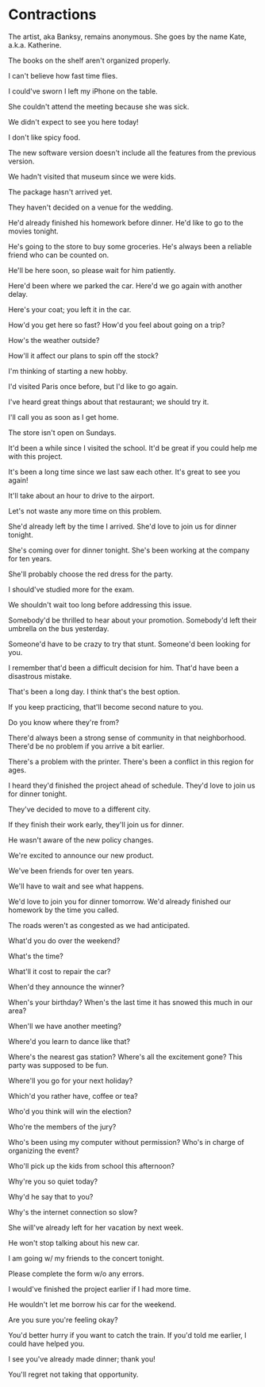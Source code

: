 # Contractions

<!-- aka -->
The artist, aka Banksy, remains anonymous.
She goes by the name Kate, a.k.a. Katherine.

<!-- aren't -->
The books on the shelf aren't organized properly.

<!-- can't -->
I can't believe how fast time flies.

<!-- could've -->
I could've sworn I left my iPhone on the table.

<!-- couldn't -->
She couldn't attend the meeting because she was sick.

<!-- didn't -->
We didn't expect to see you here today!

<!-- don't -->
I don't like spicy food.

<!-- doesn't -->
The new software version doesn't include all the features from the previous version.

<!-- hadn't -->
We hadn't visited that museum since we were kids.

<!-- hasn't -->
The package hasn't arrived yet.

<!-- haven't -->
They haven't decided on a venue for the wedding.

<!-- he'd -->
He'd already finished his homework before dinner.
He'd like to go to the movies tonight.

<!-- he's -->
He's going to the store to buy some groceries.
He's always been a reliable friend who can be counted on.

<!-- he'll -->
He'll be here soon, so please wait for him patiently.

<!-- here'd -->
Here'd been where we parked the car.
Here'd we go again with another delay.

<!-- here's -->
Here's your coat; you left it in the car.

<!-- how'd -->
How'd you get here so fast?
How'd you feel about going on a trip?

<!-- how's -->
How's the weather outside?

<!-- how'll -->
How'll it affect our plans to spin off the stock?

<!-- I'm -->
I'm thinking of starting a new hobby.

<!-- I'd -->
I'd visited Paris once before, but I'd like to go again.

<!-- I've -->
I've heard great things about that restaurant; we should try it.

<!-- I'll -->
I'll call you as soon as I get home.

<!-- isn't -->
The store isn't open on Sundays.

<!-- it'd -->
It'd been a while since I visited the school.
It'd be great if you could help me with this project.

<!-- it's -->
It's been a long time since we last saw each other.
It's great to see you again!

<!-- it'll -->
It'll take about an hour to drive to the airport.

<!-- let's -->
Let's not waste any more time on this problem.

<!-- she'd -->
She'd already left by the time I arrived.
She'd love to join us for dinner tonight.

<!-- she's -->
She's coming over for dinner tonight.
She's been working at the company for ten years.

<!-- she'll -->
She'll probably choose the red dress for the party.

<!-- should've -->
I should've studied more for the exam.

<!-- shouldn't -->
We shouldn't wait too long before addressing this issue.

<!-- somebody'd -->
Somebody'd be thrilled to hear about your promotion.
Somebody'd left their umbrella on the bus yesterday.

<!-- someone'd -->
Someone'd have to be crazy to try that stunt.
Someone'd been looking for you.

<!-- that'd -->
I remember that'd been a difficult decision for him.
That'd have been a disastrous mistake.

<!-- that's -->
That's been a long day.
I think that's the best option.

<!-- that'll -->
If you keep practicing, that'll become second nature to you.

<!-- they're -->
Do you know where they're from?

<!-- there'd -->
There'd always been a strong sense of community in that neighborhood.
There'd be no problem if you arrive a bit earlier.

<!-- there's -->
There's a problem with the printer.
There's been a conflict in this region for ages.

<!-- they'd -->
I heard they'd finished the project ahead of schedule.
They'd love to join us for dinner tonight.

<!-- they've -->
They've decided to move to a different city.

<!-- they'll -->
If they finish their work early, they'll join us for dinner.

<!-- wasn't -->
He wasn't aware of the new policy changes.

<!-- we're -->
We're excited to announce our new product.

<!-- we've -->
We've been friends for over ten years.

<!-- we'll -->
We'll have to wait and see what happens.

<!-- we'd -->
We'd love to join you for dinner tomorrow.
We'd already finished our homework by the time you called.

<!-- weren't -->
The roads weren't as congested as we had anticipated.

<!-- what'd -->
What'd you do over the weekend?

<!-- what's -->
What's the time?

<!-- what'll -->
What'll it cost to repair the car?

<!-- when'd -->
When'd they announce the winner?

<!-- when's -->
When's your birthday?
When's the last time it has snowed this much in our area?

<!-- when'll -->
When'll we have another meeting?

<!-- where'd -->
Where'd you learn to dance like that?

<!-- where's -->
Where's the nearest gas station?
Where's all the excitement gone? This party was supposed to be fun.

<!-- where'll -->
Where'll you go for your next holiday?

<!-- which'd -->
Which'd you rather have, coffee or tea?

<!-- who'd -->
Who'd you think will win the election?

<!-- who're -->
Who're the members of the jury?

<!-- who's -->
Who's been using my computer without permission?
Who's in charge of organizing the event?

<!-- who'll -->
Who'll pick up the kids from school this afternoon?

<!-- why're -->
Why're you so quiet today?

<!-- why'd -->
Why'd he say that to you?

<!-- why's -->
Why's the internet connection so slow?

<!-- will've -->
She will've already left for her vacation by next week.

<!-- won't -->
He won't stop talking about his new car.

<!-- w/ -->
I am going w/ my friends to the concert tonight.

<!-- w/o -->
Please complete the form w/o any errors.

<!-- would've -->
I would've finished the project earlier if I had more time.

<!-- wouldn't -->
He wouldn't let me borrow his car for the weekend.

<!-- you're -->
Are you sure you're feeling okay?

<!-- you'd -->
You'd better hurry if you want to catch the train.
If you'd told me earlier, I could have helped you.

<!-- you've -->
I see you've already made dinner; thank you!

<!-- you'll -->
You'll regret not taking that opportunity.
